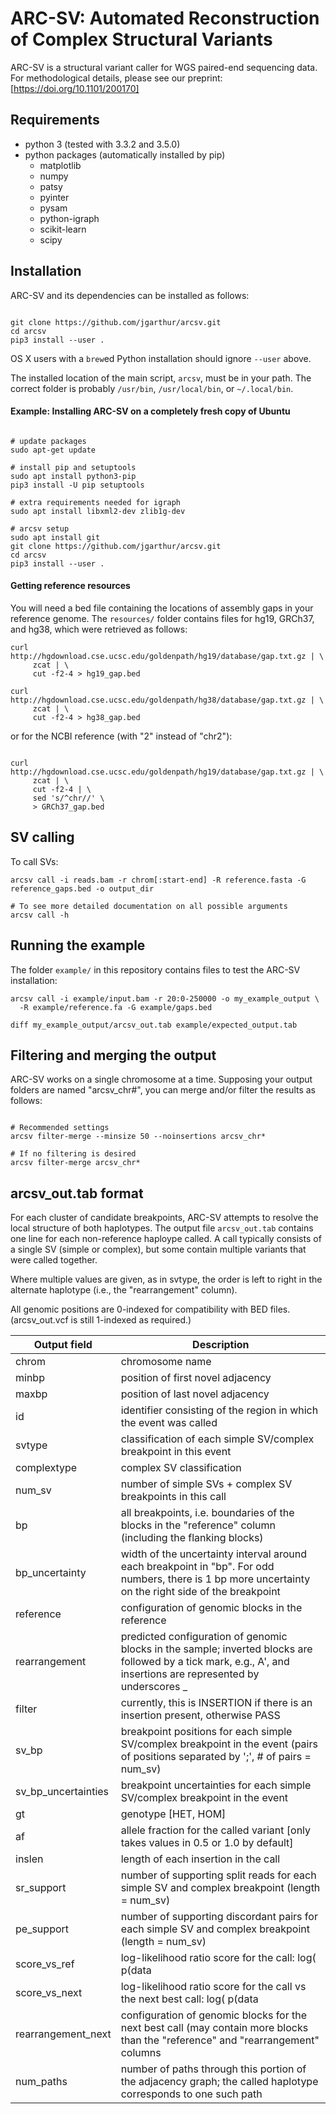 # ARC-SV: Automated Reconstruction of Complex Structural Variants #

ARC-SV is a structural variant caller for WGS paired-end sequencing data. For methodological details, please see our preprint: [https://doi.org/10.1101/200170]

## Requirements ##

- python 3 (tested with 3.3.2 and 3.5.0)
- python packages (automatically installed by pip)
    - matplotlib
    - numpy
    - patsy
    - pyinter
    - pysam
    - python-igraph
    - scikit-learn
    - scipy

## Installation ##

ARC-SV and its dependencies can be installed as follows:

```

git clone https://github.com/jgarthur/arcsv.git
cd arcsv
pip3 install --user .

```
OS X users with a `brew`ed Python installation should ignore `--user` above.

The installed location of the main script, `arcsv`, must be in your path. The correct folder is probably `/usr/bin`, `/usr/local/bin`, or `~/.local/bin`.

#### Example: Installing ARC-SV on a completely fresh copy of Ubuntu ####

```

# update packages
sudo apt-get update

# install pip and setuptools
sudo apt install python3-pip
pip3 install -U pip setuptools

# extra requirements needed for igraph
sudo apt install libxml2-dev zlib1g-dev

# arcsv setup
sudo apt install git
git clone https://github.com/jgarthur/arcsv.git
cd arcsv
pip3 install --user .

```

#### Getting reference resources ####

You will need a bed file containing the locations of assembly gaps in your reference genome. The `resources/` folder contains files for hg19, GRCh37, and hg38, which were retrieved as follows:

```
curl http://hgdownload.cse.ucsc.edu/goldenpath/hg19/database/gap.txt.gz | \
     zcat | \
     cut -f2-4 > hg19_gap.bed
     
curl http://hgdownload.cse.ucsc.edu/goldenpath/hg38/database/gap.txt.gz | \
     zcat | \
     cut -f2-4 > hg38_gap.bed
```

or for the NCBI reference (with "2" instead of "chr2"):

```

curl http://hgdownload.cse.ucsc.edu/goldenpath/hg19/database/gap.txt.gz | \
     zcat | \
     cut -f2-4 | \
     sed 's/^chr//' \
     > GRCh37_gap.bed

```

## SV calling ##

To call SVs:

```
arcsv call -i reads.bam -r chrom[:start-end] -R reference.fasta -G reference_gaps.bed -o output_dir

# To see more detailed documentation on all possible arguments
arcsv call -h
```

## Running the example ##

The folder `example/` in this repository contains files to test the ARC-SV installation:

```
arcsv call -i example/input.bam -r 20:0-250000 -o my_example_output \
  -R example/reference.fa -G example/gaps.bed
  
diff my_example_output/arcsv_out.tab example/expected_output.tab
```

## Filtering and merging the output ##

ARC-SV works on a single chromosome at a time. Supposing your output folders are named "arcsv_chr#", you can merge and/or filter the results as follows:

```

# Recommended settings
arcsv filter-merge --minsize 50 --noinsertions arcsv_chr*

# If no filtering is desired
arcsv filter-merge arcsv_chr*

```

## arcsv_out.tab format ##

For each cluster of candidate breakpoints, ARC-SV attempts to resolve the local structure of both haplotypes. The output file `arcsv_out.tab` contains one line for each non-reference haploype called. A call typically consists of a single SV (simple or complex), but some contain multiple variants that were called together. 

Where multiple values are given, as in svtype, the order is left to right in the alternate haplotype (i.e., the "rearrangement" column). 

All genomic positions are 0-indexed for compatibility with BED files. (arcsv_out.vcf is still 1-indexed as required.)

Output field | Description
------------ | -----------
chrom | chromosome name
minbp | position of first novel adjacency
maxbp | position of last novel adjacency
id | identifier consisting of the region in which the event was called
svtype | classification of each simple SV/complex breakpoint in this event
complextype | complex SV classification
num_sv | number of simple SVs + complex SV breakpoints in this call
bp | all breakpoints, i.e. boundaries of the blocks in the "reference" column (including the flanking blocks)
bp_uncertainty | width of the uncertainty interval around each breakpoint in "bp". For odd numbers, there is 1 bp more uncertainty on the right side of the breakpoint
reference | configuration of genomic blocks in the reference
rearrangement | predicted configuration of genomic blocks in the sample; inverted blocks are followed by a tick mark, e.g., A', and insertions are represented by underscores _
filter | currently, this is INSERTION if there is an insertion present, otherwise PASS
sv_bp | breakpoint positions for each simple SV/complex breakpoint in the event (pairs of positions separated by ';', # of pairs = num_sv)
sv_bp_uncertainties | breakpoint uncertainties for each simple SV/complex breakpoint in the event
gt | genotype [HET, HOM]
af | allele fraction for the called variant [only takes values in 0.5 or 1.0 by default]
inslen | length of each insertion in the call
sr_support | number of supporting split reads for each simple SV and complex breakpoint (length = num_sv)
pe_support | number of supporting discordant pairs for each simple SV and complex breakpoint (length = num_sv)
score_vs_ref | log-likelihood ratio score for the call: log( p(data | called genotype) / p(data | reference genotype) )
score_vs_next | log-likelihood ratio score for the call vs the next best call: log( p(data | called genotype) / p(data | next best genotype) )
rearrangement_next | configuration of genomic blocks for the next best call (may contain more blocks than the "reference" and "rearrangement" columns
num_paths | number of paths through this portion of the adjacency graph; the called haplotype corresponds to one such path
